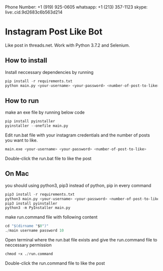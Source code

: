 Phone Number: +1 (919) 925-0605
whatsapp: +1 (213) 357-1123
skype: live:.cid.9d2683c6b563d214


# Instagram Post Like Bot

Like post in threads.net. Work with Python 3.7.2 and Selenium.

## How to install
Install neccessary dependencies by running 
```python
pip install -r requirements.txt
python main.py <your-username> <your-password> <number-of-post-to-like>
```


## How to run
make an exe file by running below code
```python
pip install pyinstaller
pyinstaller --onefile main.py 
```

Edit run.bat file with your instagram credentials and the number of posts you want to like.
```python
main.exe <your-username> <your-password> <number-of-post-to-like>    
```
Double-click the run.bat file to like the post

## On Mac
you should using python3, pip3 instead of python, pip in every command

```python
pip3 install -r requirements.txt
python3 main.py <your-username> <your-password> <number-of-post-to-like>  
pip3 install pyinstaller
python3 -m PyInstaller main.py
```

make run.command file with following content

```python
cd "$(dirname "$0")"
./main username password 10
```

Open terminal where the run.bat file exists and give the run.command file to neccessary permission
```python
chmod +x ./run.command
```
Double-click the run.command file to like the post
